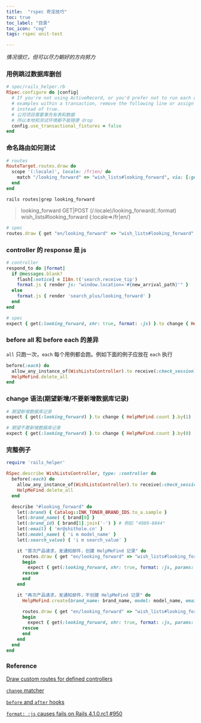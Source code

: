 ```yaml
---
title:  "rspec 奇淫技巧"
toc: true
toc_label: "目录"
toc_icon: "cog"
tags: rspec unit-test

---
```


*情况很烂，但可以尽力朝好的方向努力*

### 用例跳过数据库删创

```ruby
# spec/rails_helper.rb
RSpec.configure do |config|
  # If you're not using ActiveRecord, or you'd prefer not to run each of your
  # examples within a transaction, remove the following line or assign false
  # instead of true.
  # 公司项目需要事先有表和数据
  # 所以本地和测试环境都不能随便 drop
  config.use_transactional_fixtures = false
end
```

### 命名路由如何测试
```ruby
# routes
RouteTarget.routes.draw do
  scope '(:locale)', locale: /fr|en/ do
    match "/looking_forward" => "wish_lists#looking_forward", via: [:get, :post]
  end
end
```

```shell
rails routes|grep looking_forward
```

> looking_forward GET|POST
> (/:locale)/looking_forward(.:format)
> wish_lists#looking_forward {:locale=>/fr|en/}

```ruby
# spec
routes.draw { get "en/looking_forward" => "wish_lists#looking_forward" }
```

### controller 的 response 是 js
```ruby
# controller
respond_to do |format|
  if @messages.blank?
    flash[:notice] = I18n.t('search.receive_tip')
    format.js { render js: "window.location='#{new_arrival_path}'" }
  else
    format.js { render 'search_plus/looking_forward' }
  end
end
```

```ruby
# spec
expect { get(:looking_forward, xhr: true, format: :js) }.to change { HelpMeFind.count }.by(1)
```

### before all 和 before each 的差异

`all` 只跑一次，`each` 每个用例都会跑。例如下面的例子应放在 `each` 执行

```ruby
before(:each) do
  allow_any_instance_of(WishListsController).to receive(:check_session) { true }
  HelpMeFind.delete_all
end
```

### change 语法(期望新增/不要新增数据库记录)

```ruby
# 期望新增数据库记录
expect { get(:looking_forward) }.to change { HelpMeFind.count }.by(1)

# 期望不要新增数据库记录
expect { get(:looking_forward) }.to change { HelpMeFind.count }.by(0)
```

### 完整例子
```ruby
require 'rails_helper'

RSpec.describe WishListsController, type: :controller do
  before(:each) do
    allow_any_instance_of(WishListsController).to receive(:check_session) { true }
    HelpMeFind.delete_all
  end

  describe "#looking_forward" do
    let(:brand) { Catalog::INK_TONER_BRAND_IDS.to_a.sample }
    let(:brand_name) { brand[0] }
    let(:brand_id) { brand[1].join('-') } # 例如 "4989-8844"
    let(:email) { 'mr@shithole.cn' }
    let(:model_name) { 'i m model_name' }
    let(:search_value) { 'i m search_value' }

    it "首次产品请求，发通知邮件，创建 HelpMeFind 记录" do
      routes.draw { get "en/looking_forward" => "wish_lists#looking_forward" }
      begin
        expect { get(:looking_forward, xhr: true, format: :js, params: { brand_id: brand_id, model_name: model_name, email: email, search_value: search_value }) }.to change { HelpMeFind.count }.by(1)
      rescue
      end
    end

    it "再次产品请求，发通知邮件，不创建 HelpMeFind 记录" do
      HelpMeFind.create(brand_name: brand_name, model: model_name, email: email)

      routes.draw { get "en/looking_forward" => "wish_lists#looking_forward" }
      begin
        expect { get(:looking_forward, xhr: true, format: :js, params: { brand_id: brand_id, model_name: model_name, email: email, search_value: search_value }) }.to change { HelpMeFind.count }.by(0)
      rescue
      end
    end
  end
end
```

### Reference

[Draw custom routes for defined controllers](https://relishapp.com/rspec/rspec-rails/v/3-9/docs/controller-specs/anonymous-controller#refer-to-application-routes-in-the-controller-under-test)

[`change` matcher](https://relishapp.com/rspec/rspec-expectations/v/3-9/docs/built-in-matchers/change-matcher)

[`before` and `after` hooks](https://relishapp.com/rspec/rspec-core/v/3-9/docs/hooks/before-and-after-hooks)

[`format: :js` causes fails on Rails 4.1.0.rc1 #950](https://github.com/rspec/rspec-rails/issues/950)
